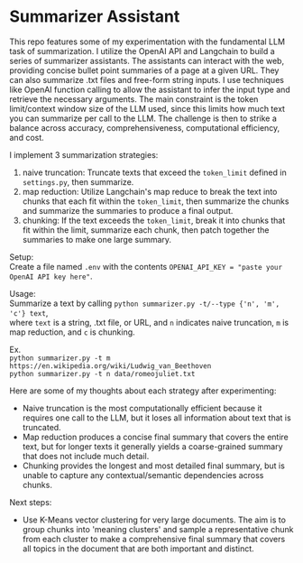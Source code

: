 # Summarizer Assistant

This repo features some of my experimentation with the fundamental LLM task of summarization. 
I utilize the OpenAI API and Langchain to build a series of summarizer assistants. The assistants 
can interact with the web, providing concise bullet point summaries of a page at a 
given URL. They can also summarize .txt files and free-form string inputs. I use techniques like OpenAI
function calling to allow the assistant to infer the input type and retrieve the necessary arguments. The main constraint is the token limit/context window size of the LLM used, since this limits how much text you can summarize per call to the LLM. The challenge is then to strike a balance across accuracy, comprehensiveness, computational efficiency, and cost.

I implement 3 summarization strategies:
1. naive truncation: Truncate texts that exceed the `token_limit` defined in `settings.py`, then summarize.
2. map reduction: Utilize Langchain's map reduce to break the text into chunks that each fit within the `token_limit`, then summarize the chunks and summarize the summaries to produce a final output.
3. chunking: If the text exceeds the `token_limit`, break it into chunks that fit within the limit, summarize each chunk, then patch together the summaries to make one large summary.

Setup:  
Create a file named `.env` with the contents `OPENAI_API_KEY = "paste your OpenAI API key here"`.

Usage:  
Summarize a text by calling `python summarizer.py -t/--type {'n', 'm', 'c'} text`,    
where `text` is a string, .txt file, or URL, and `n` indicates naive truncation, `m` is map reduction, and `c` is chunking.  

Ex.  
`python summarizer.py -t m https://en.wikipedia.org/wiki/Ludwig_van_Beethoven`  
`python summarizer.py -t n data/romeojuliet.txt`

Here are some of my thoughts about each strategy after experimenting:  
- Naive truncation is the most computationally efficient because it requires one call to the LLM, but it loses all information about text that is truncated.
- Map reduction produces a concise final summary that covers the entire text, but for longer texts it generally yields a coarse-grained summary that does not include much detail.
- Chunking provides the longest and most detailed final summary, but is unable to capture any contextual/semantic dependencies across chunks.

Next steps:
- Use K-Means vector clustering for very large documents. The aim is to group chunks into 'meaning clusters' and sample a representative chunk from each cluster to make a comprehensive final summary that covers all topics in the document that are both important and distinct.
